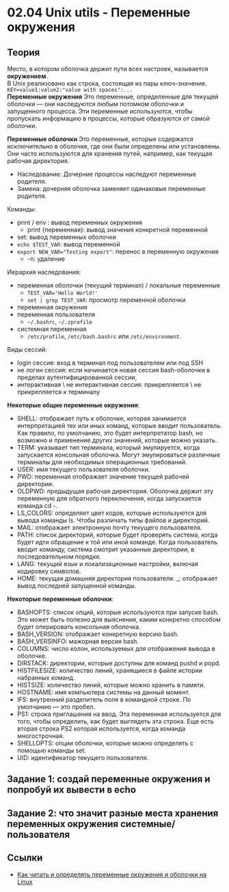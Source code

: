 # 02.04 Unix utils - Переменные окружения

## Теория
Место, в котором оболочка держит пути всех настроек, называется **окружением**.  
В Unix реализовано как строка, состоящая из пары ключ-значение. `KEY=value1:value2:"value with spaces":...`  
**Переменные окружения** 
Это переменные, определенные для текущей оболочки — они наследуются любым потомком оболочки и запущенного процесса. 
Эти переменные используются, чтобы пропускать информацию в процессы, которые образуются от самой оболочки.
  
**Переменные оболочки** 
Это переменные, которые содержатся исключительно в оболочке, где они были определены или установлены. 
Они часто используются для хранения путей, например, как текущая рабочая директория.

- Наследование: Дочерние процессы наследуют переменные родителя.
- Замена: дочерняя оболочка заменяет одинаковые переменные родителя.

Команды:
- print / env : вывод переменных окружения
  - print {переменная}: вывод значения конкретной переменной
- set: вывод переменных оболочки
- `echo $TEST_VAR`: вывод переменной
- `export NEW_VAR="Testing export"`: перенос в переменную окружения
  - -n: удаление

Иерархия наследования:
- переменная оболочки (текущий терминал) / локальные переменные
  - `TEST_VAR='Hello World!'`
  - `set | grep TEST_VAR`: просмотр переменной оболочки
- переменная окружения
- переменная пользователя
  -  `~/.bashrc`, `~/.zprofile`
- системная переменная
  - `/etc/profile`, `/etc/bash.bashrc` или `/etc/environment`.

Виды сессий:
- login сеccия: вход в терминал под пользователем или под SSH
- не логин сессия: если начинается новая сессия bash-оболочки в пределах аутентифицированной сессии,
- интерактивная \ не интерактивная сессия: прикрепляется \ не прикрепляется к терминалу

**Некоторые общие переменные окружения**:
- SHELL: отображает путь к оболочке, которая занимается интерпретацией тех или иных команд, которые вводит пользователь. Как правило, по умолчанию, это будет интерпретатор bash, но возможно и применение других значений, которые можно указать.
- TERM: указывает тип терминала, который эмулируется, когда запускается консольная оболочка. Могут эмулироваться различные терминалы для необходимых операционных требований.
- USER: имя текущего пользователя оболочки.
- PWD: переменная отображает значение текущей рабочей директории.
- OLDPWD: предыдущая рабочая директория. Оболочка держит эту переменную для обратного переключения, когда запускается команда cd -.
- LS_COLORS: определяет цвет кодов, которые используются для вывода команды ls. Чтобы различать типы файлов и директорий.
- MAIL: отображает электронную почту текущего пользователя.
- PATH: список директорий, которые будет проверять система, когда будет идти обращение к той или иной команде. Когда пользователь вводит команду, система смотрит указанные директории, в последовательном порядке.
- LANG: текущий язык и локализационные настройки, включая кодировку символов.
- HOME: текущая домашняя директория пользователя.
_: отображает вывод последней запущенной команды.
  
**Некоторые переменные оболочки**:
- BASHOPTS: список опций, которые используются при запуске bash. Это может быть полезно для выяснения, каким конкретно способом будет оперировать консольная оболочка.
- BASH_VERSION: отображает конкретную версию bash.
- BASH_VERSINFO: мажорная версия bash.
- COLUMNS: число колон, используемых для отображения вывода в оболочке.
- DIRSTACK: директории, которые доступны для команд pushd и popd.
- HISTFILESIZE: количество линий, хранящиеся в файле истории набранных команд.
- HISTSIZE: количество линий, которые можно хранить в памяти.
- HOSTNAME: имя компьютера системы на данный момент.
- IFS: внутренний разделитель поля в командной строке. По умолчанию — это пробел.
- PS1: строка приглашения на ввод. Эта переменная используется для того, чтобы определить, как будет выглядеть эта строка. Еще есть вторая строка PS2 которая используется, когда команда многострочная.
- SHELLOPTS: опции оболочки, которые можно определять с помощью команды set.
- UID: идентификатор текущего пользователя.

## Задание 1: создай переменные окружения и попробуй их вывести в echo

## Задание 2: что значит разные места хранения переменных окружения системные/пользователя

## Ссылки
- [Как читать и определять переменные окружения и оболочки на Linux](https://ru.hexlet.io/blog/posts/kak-chitat-i-opredelyat-peremennye-okruzheniya-i-obolochki-na-linux)

